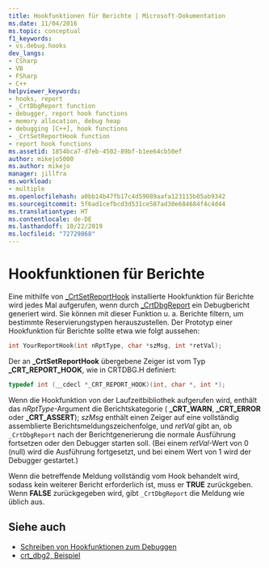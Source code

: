 ```yaml
---
title: Hookfunktionen für Berichte | Microsoft-Dokumentation
ms.date: 11/04/2016
ms.topic: conceptual
f1_keywords:
- vs.debug.hooks
dev_langs:
- CSharp
- VB
- FSharp
- C++
helpviewer_keywords:
- hooks, report
- _CrtDbgReport function
- debugger, report hook functions
- memory allocation, debug heap
- debugging [C++], hook functions
- _CrtSetReportHook function
- report hook functions
ms.assetid: 1854bca7-d7eb-4502-89bf-b1ee64cb50ef
author: mikejo5000
ms.author: mikejo
manager: jillfra
ms.workload:
- multiple
ms.openlocfilehash: a0bb14b47fb17c4d59089aafa123115b85ab9342
ms.sourcegitcommit: 5f6ad1cefbcd3d531ce587ad30e684684f4c4d44
ms.translationtype: HT
ms.contentlocale: de-DE
ms.lasthandoff: 10/22/2019
ms.locfileid: "72729868"
---
```

# <a name="report-hook-functions"></a>Hookfunktionen für Berichte
Eine mithilfe von [_CrtSetReportHook](/cpp/c-runtime-library/reference/crtsetreporthook) installierte Hookfunktion für Berichte wird jedes Mal aufgerufen, wenn durch [_CrtDbgReport](/cpp/c-runtime-library/reference/crtdbgreport-crtdbgreportw) ein Debugbericht generiert wird. Sie können mit dieser Funktion u. a. Berichte filtern, um bestimmte Reservierungstypen herauszustellen. Der Prototyp einer Hookfunktion für Berichte sollte etwa wie folgt aussehen:

```cpp
int YourReportHook(int nRptType, char *szMsg, int *retVal);
```

 Der an **_CrtSetReportHook** übergebene Zeiger ist vom Typ **_CRT_REPORT_HOOK**, wie in CRTDBG.H definiert:

```cpp
typedef int (__cdecl *_CRT_REPORT_HOOK)(int, char *, int *);
```

 Wenn die Hookfunktion von der Laufzeitbibliothek aufgerufen wird, enthält das *nRptType*-Argument die Berichtskategorie ( **_CRT_WARN**, **_CRT_ERROR** oder **_CRT_ASSERT**); *szMsg* enthält einen Zeiger auf eine vollständig assemblierte Berichtsmeldungszeichenfolge, und *retVal* gibt an, ob `_CrtDbgReport` nach der Berichtgenerierung die normale Ausführung fortsetzen oder den Debugger starten soll. (Bei einem *retVal*-Wert von 0 (null) wird die Ausführung fortgesetzt, und bei einem Wert von 1 wird der Debugger gestartet.)

 Wenn die betreffende Meldung vollständig vom Hook behandelt wird, sodass kein weiterer Bericht erforderlich ist, muss er **TRUE** zurückgeben. Wenn **FALSE** zurückgegeben wird, gibt `_CrtDbgReport` die Meldung wie üblich aus.

## <a name="see-also"></a>Siehe auch
- [Schreiben von Hookfunktionen zum Debuggen](../debugger/debug-hook-function-writing.md)
- [crt_dbg2, Beispiel](https://github.com/Microsoft/VCSamples/tree/master/VC2010Samples/crt/crt_dbg2)
